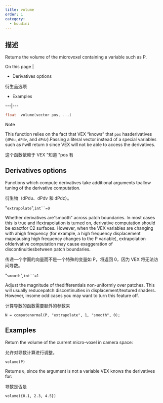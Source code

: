 ```yaml
---
title: volume
order: 1
category:
  - houdini
---
```

    
## 描述

Returns the volume of the microvoxel containing a variable such as P.

On this page |

- Derivatives options

衍生品选项

- Examples

---|---

```c
float  volume(vector pos, ...)
```

Note

This function relies on the fact that VEX “knows” that `pos` hasderivatives
(`dPdu`, `dPdv`, and `dPdz`).Passing a literal vector instead of a special
variables such as `P`will return `0` since VEX will not be able to access the
derivatives.

这个函数依赖于 VEX "知道 "pos 有

## Derivatives options

Functions which compute derivatives take additional arguments toallow tuning
of the derivative computation.

衍生物（dPdu、dPdv 和 dPdz）。

"`extrapolate`",` int``=0 `

Whether derivatives are“smooth” across patch boundaries. In most cases this is
true and ifextrapolation is turned on, derivative computation should be
exactfor C2 surfaces. However, when the VEX variables are changing with ahigh
frequency (for example, a high frequency displacement mapcausing high
frequency changes to the P variable), extrapolation ofderivative computation
may cause exaggeration of discontinuitiesbetween patch boundaries.

传递一个字面的向量而不是一个特殊的变量如 P，将返回 0，因为 VEX 将无法访问导数。

"`smooth`",` int``=1 `

Adjust the magnitude of thedifferentials non-uniformly over patches. This will
usually reducepatch discontinuities in displacement/textured shaders. However,
insome odd cases you may want to turn this feature off.

计算导数的函数需要额外的参数来

    N = computenormal(P, "extrapolate", 1, "smooth", 0);

## Examples

Return the volume of the current micro-voxel in camera space:

允许对导数计算进行调整。

    volume(P)

Returns `0`, since the argument is not a variable VEX knows the derivatives
for:

导数是否是

    volume({0.1, 2.3, 4.5})
